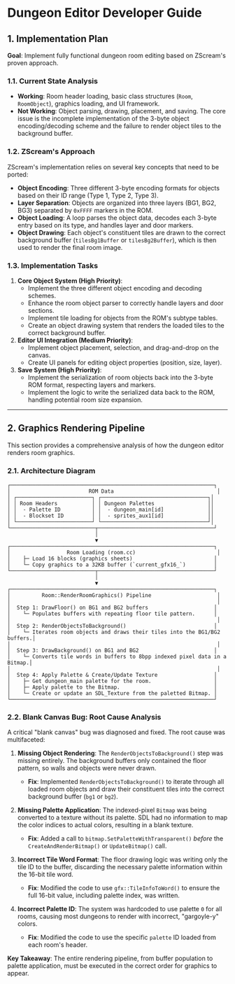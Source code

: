 # Dungeon Editor Developer Guide

## 1. Implementation Plan

**Goal**: Implement fully functional dungeon room editing based on ZScream's proven approach.

### 1.1. Current State Analysis

-   **Working**: Room header loading, basic class structures (`Room`, `RoomObject`), graphics loading, and UI framework.
-   **Not Working**: Object parsing, drawing, placement, and saving. The core issue is the incomplete implementation of the 3-byte object encoding/decoding scheme and the failure to render object tiles to the background buffer.

### 1.2. ZScream's Approach

ZScream's implementation relies on several key concepts that need to be ported:

-   **Object Encoding**: Three different 3-byte encoding formats for objects based on their ID range (Type 1, Type 2, Type 3).
-   **Layer Separation**: Objects are organized into three layers (BG1, BG2, BG3) separated by `0xFFFF` markers in the ROM.
-   **Object Loading**: A loop parses the object data, decodes each 3-byte entry based on its type, and handles layer and door markers.
-   **Object Drawing**: Each object's constituent tiles are drawn to the correct background buffer (`tilesBg1Buffer` or `tilesBg2Buffer`), which is then used to render the final room image.

### 1.3. Implementation Tasks

1.  **Core Object System (High Priority)**:
    *   Implement the three different object encoding and decoding schemes.
    *   Enhance the room object parser to correctly handle layers and door sections.
    *   Implement tile loading for objects from the ROM's subtype tables.
    *   Create an object drawing system that renders the loaded tiles to the correct background buffer.
2.  **Editor UI Integration (Medium Priority)**:
    *   Implement object placement, selection, and drag-and-drop on the canvas.
    *   Create UI panels for editing object properties (position, size, layer).
3.  **Save System (High Priority)**:
    *   Implement the serialization of room objects back into the 3-byte ROM format, respecting layers and markers.
    *   Implement the logic to write the serialized data back to the ROM, handling potential room size expansion.

---

## 2. Graphics Rendering Pipeline

This section provides a comprehensive analysis of how the dungeon editor renders room graphics.

### 2.1. Architecture Diagram

```
┌─────────────────────────────────────────────────────────────────┐
│                         ROM Data                                 │
│ ┌────────────────────────┐ ┌──────────────────────────────────┐│
│ │ Room Headers           │ │ Dungeon Palettes                 ││
│ │  - Palette ID          │ │  - dungeon_main[id]              ││
│ │  - Blockset ID         │ │  - sprites_aux1[id]              ││
│ └────────────────────────┘ └──────────────────────────────────┘│
└───────────────────────────┬─────────────────────────────────────┘
                            │
                            ▼
┌─────────────────────────────────────────────────────────────────┐
│                  Room Loading (room.cc)                          │
│    ├─ Load 16 blocks (graphics sheets)                          │
│    └─ Copy graphics to a 32KB buffer (`current_gfx16_`)         │
└───────────────────────────┬─────────────────────────────────────┘
                            │
                            ▼
┌─────────────────────────────────────────────────────────────────┐
│          Room::RenderRoomGraphics() Pipeline                     │
│                                                                  │
│  Step 1: DrawFloor() on BG1 and BG2 buffers                     │
│    └─ Populates buffers with repeating floor tile pattern.      │
│                                                                  │
│  Step 2: RenderObjectsToBackground()                            │
│    └─ Iterates room objects and draws their tiles into the BG1/BG2 buffers.│
│                                                                  │
│  Step 3: DrawBackground() on BG1 and BG2                        │
│    └─ Converts tile words in buffers to 8bpp indexed pixel data in a Bitmap.│
│                                                                  │
│  Step 4: Apply Palette & Create/Update Texture                  │
│    ├─ Get dungeon_main palette for the room.                    │
│    ├─ Apply palette to the Bitmap.                              │
│    └─ Create or update an SDL_Texture from the paletted Bitmap. │
└─────────────────────────────────────────────────────────────────┘
```

### 2.2. Blank Canvas Bug: Root Cause Analysis

A critical "blank canvas" bug was diagnosed and fixed. The root cause was multifaceted:

1.  **Missing Object Rendering**: The `RenderObjectsToBackground()` step was missing entirely. The background buffers only contained the floor pattern, so walls and objects were never drawn.
    *   **Fix**: Implemented `RenderObjectsToBackground()` to iterate through all loaded room objects and draw their constituent tiles into the correct background buffer (`bg1` or `bg2`).

2.  **Missing Palette Application**: The indexed-pixel `Bitmap` was being converted to a texture without its palette. SDL had no information to map the color indices to actual colors, resulting in a blank texture.
    *   **Fix**: Added a call to `bitmap.SetPaletteWithTransparent()` *before* the `CreateAndRenderBitmap()` or `UpdateBitmap()` call.

3.  **Incorrect Tile Word Format**: The floor drawing logic was writing only the tile ID to the buffer, discarding the necessary palette information within the 16-bit tile word.
    *   **Fix**: Modified the code to use `gfx::TileInfoToWord()` to ensure the full 16-bit value, including palette index, was written.

4.  **Incorrect Palette ID**: The system was hardcoded to use palette `0` for all rooms, causing most dungeons to render with incorrect, "gargoyle-y" colors.
    *   **Fix**: Modified the code to use the specific `palette` ID loaded from each room's header.

**Key Takeaway**: The entire rendering pipeline, from buffer population to palette application, must be executed in the correct order for graphics to appear.
